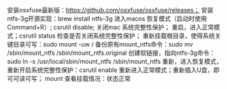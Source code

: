 
安装osxfuse最新版：https://github.com/osxfuse/osxfuse/releases；
安装ntfs-3g开源实现：brew install ntfs-3g
进入macos 恢复模式（启动时使用Command+R）;
csrutil disable; 关闭mac 系统完整性保护；
重启，进入正常模式；csrutil status 检查是否关闭系统完整性保护；
重新挂载根目录，使得系统关键目录可写：sudo mount -uw / 
备份原有mount_ntfs命令：sudo mv /sbin/mount_ntfs /sbin/mount_ntfs.original 
创建软链接，指向ntfs-3g命令：sudo ln -s /usr/local/sbin/mount_ntfs /sbin/mount_ntfs
重新，进入恢复模式，重新开启系统完整性保护：csrutil enable 
重新进入正常模式；重新插入U盘，即可可读可写；
mount 查看挂载情况：状态正常
